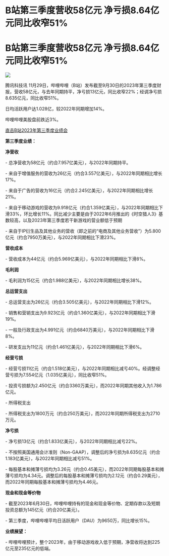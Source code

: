 # B站第三季度营收58亿元 净亏损8.64亿元同比收窄51%

# B站第三季度营收58亿元 净亏损8.64亿元同比收窄51%

![](https://inews.gtimg.com/news_bt/OlKGOOJb53qkq8Iu733fsn1QeNh1yvPkWRlfTbzRnaC0AAA/1000)

腾讯科技讯
11月29日，哔哩哔哩（B站）发布截至9月30日的2023年第三季度财报，营收58亿元，与去年同期持平，净亏损13亿元，同比收窄22%；经调净亏损8.635亿元，同比收窄51%。

日均活跃用户达1.028亿，较2022年同期增加14%。

哔哩哔哩美股盘前跌近3%。

[直击B站2023年第三季度业绩会](https://news.qq.com/rain/a/RLV2023112900422800)

**第三季度业绩：**

**净营收**

\- 总净营收为58亿元（约合7.957亿美元），与2022年同期持平。

\- 来自于增值服务的营收为26亿元（约合3.557亿美元），与2022年同期相比增长17%。

\- 来自于广告的营收为16亿元（约合2.245亿美元），与2022年同期相比增长21%。

\-
来自于移动游戏的营收为9.918亿元（约合1.359亿美元），与2022年同期相比下滑33%，环比增长11%。同比减少主要是由于2022年6月推出的《时空猎人3》基数较高，以及2023年第三季度若干新游戏的营业额低于预期

\- 来自于IP衍生品及其他业务的营收（即之前的“电商及其他业务营收”）为5.800亿元（约合7950万美元），与2022年同期相比下滑23%。

**营收成本**

\- 营收成本为44亿元（约合5.969亿美元），与2022年同期相比下滑8%。

**毛利润**

\- 毛利润为15亿元（约合1.988亿美元），与2022年同期相比增长38%。

**总运营支出**

\- 总运营支出为26亿元（约合3.505亿美元），与2022年同期相比下滑12%。

\- 销售和营销支出为9.923亿元（约合1.360亿美元），与2022年同期相比下滑19%。

\- 一般及行政支出为4.991亿元（约合6840万美元），与2022年同期相比下滑8%。

\- 研发支出为11亿元（约合1.461亿美元），与2022年同期相比下滑6%。

**经营亏损**

\- 经营亏损11亿元（约合1.518亿美元），与2022年同期相比减亏40%。经调整经营亏损为7.554亿元（1.035亿美元），同比收窄51%。

\- 投资亏损额为2.450亿元（约合3360万美元），而2022年同期其他收入为1.786亿元。

\- 所得税支出

\- 所得税支出为1800万元（约合250万美元），而2022年同期所得税支出为2710万元。

**净亏损**

\- 净亏损13亿元（约合1.833亿美元），与2022年同期相比减亏22%。

\- 不按照美国通用会计准则（Non-GAAP），调整后的净亏损为8.635亿元（约合1.183亿美元），与2022年同期相比减亏51%。

\-
每股基本和摊薄亏损均为3.26元（约合0.45美元），而2022年同期每股基本和摊薄亏损均为4.34元。调整后的每股基本和摊薄亏损均为2.12元（约合0.29美元），而2022年同期每股基本和摊薄亏损均为4.46元。

**现金和现金等价物**

\- 截至2023年6月30日，哔哩哔哩持有的现金和现金等价物、定期存款以及短期投资总额为145亿元（约合20亿美元）。

\- 第三季度，哔哩哔哩平均日活跃用户（DAU）为9650万，同比增长15%。

**业绩展望：**

\- 哔哩哔哩预计，整个2023年，由于移动游戏收入低于预期，净营收将达到225亿元至235亿元的低端。

